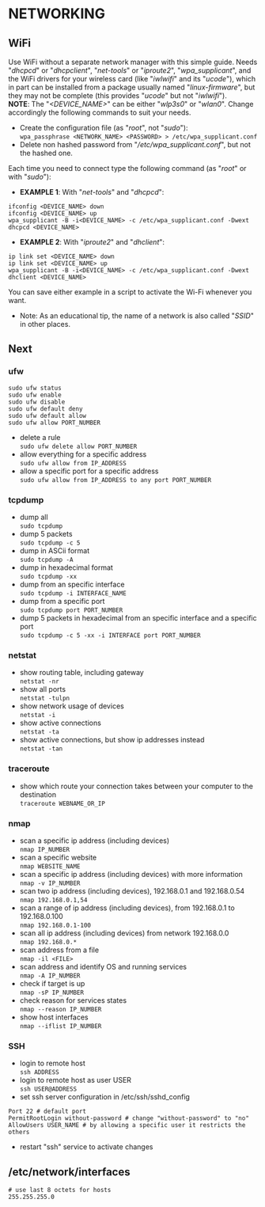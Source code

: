 # NETWORKING

## WiFi

Use WiFi without a separate network manager with this simple guide. Needs "_dhcpcd_" or "_dhcpclient_", "_net-tools_" or "_iproute2_", "_wpa\_supplicant_", and the WiFi drivers for your wireless card (like "_iwlwifi_" and its "_ucode_"), which in part can be installed from a package usually named "_linux-firmware_", but they may not be complete (this provides "_ucode_" but not "_iwlwifi_").  
__NOTE__: The "_<DEVICE_NAME>_" can be either "_wlp3s0_" or "_wlan0_". Change accordingly the following commands to suit your needs.

* Create the configuration file (as "_root_", not "_sudo_"):  
`wpa_passphrase <NETWORK_NAME> <PASSWORD> > /etc/wpa_supplicant.conf`  
* Delete non hashed password from "_/etc/wpa_supplicant.conf_", but not the hashed one.  

Each time you need to connect type the following command (as "_root_" or with "_sudo_"):  

* __EXAMPLE 1__: With "_net-tools_" and "_dhcpcd_":  
```  
ifconfig <DEVICE_NAME> down
ifconfig <DEVICE_NAME> up
wpa_supplicant -B -i<DEVICE_NAME> -c /etc/wpa_supplicant.conf -Dwext
dhcpcd <DEVICE_NAME>  
```

* __EXAMPLE 2__: With "_iproute2_" and "_dhclient_":  
```  
ip link set <DEVICE_NAME> down
ip link set <DEVICE_NAME> up
wpa_supplicant -B -i<DEVICE_NAME> -c /etc/wpa_supplicant.conf -Dwext
dhclient <DEVICE_NAME>  
```

You can save either example in a script to activate the Wi-Fi whenever you want.  

* Note: As an educational tip, the name of a network is also called "_SSID_" in other places.

## Next

### ufw
`sudo ufw status`  
`sudo ufw enable`  
`sudo ufw disable`  
`sudo ufw default deny`  
`sudo ufw default allow`  
`sudo ufw allow PORT_NUMBER`  
* delete a rule  
`sudo ufw delete allow PORT_NUMBER`  
* allow everything for a specific address  
`sudo ufw allow from IP_ADDRESS`  
* allow a specific port for a specific address  
`sudo ufw allow from IP_ADDRESS to any port PORT_NUMBER`  

### tcpdump
* dump all  
`sudo tcpdump`  
* dump 5 packets  
`sudo tcpdump -c 5`  
* dump in ASCii format  
`sudo tcpdump -A`  
* dump in hexadecimal format  
`sudo tcpdump -xx`  
* dump from an specific interface  
`sudo tcpdump -i INTERFACE_NAME`  
* dump from a specific port  
`sudo tcpdump port PORT_NUMBER`  
* dump 5 packets in hexadecimal from an specific interface and a specific port  
`sudo tcpdump -c 5 -xx -i INTERFACE port PORT_NUMBER`  

### netstat
* show routing table, including gateway  
`netstat -nr`  
* show all ports  
`netstat -tulpn`  
* show network usage of devices  
`netstat -i`  
* show active connections  
`netstat -ta`  
* show active connections, but show ip addresses instead  
`netstat -tan`  

### traceroute
* show which route your connection takes between your computer to the destination  
`traceroute WEBNAME_OR_IP`  

### nmap
* scan a specific ip address (including devices)  
`nmap IP_NUMBER`  
* scan a specific website  
`nmap WEBSITE_NAME`  
* scan a specific ip address (including devices) with more information  
`nmap -v IP_NUMBER`  
* scan two ip address (including devices), 192.168.0.1 and 192.168.0.54  
`nmap 192.168.0.1,54`  
* scan a range of ip address (including devices), from 192.168.0.1 to 192.168.0.100  
`nmap 192.168.0.1-100`  
* scan all ip address (including devices) from network 192.168.0.0  
`nmap 192.168.0.*`  
* scan address from a file  
`nmap -il <FILE>`  
* scan address and identify OS and running services  
`nmap -A IP_NUMBER`  
* check if target is up  
`nmap -sP IP_NUMBER`  
* check reason for services states  
`nmap --reason IP_NUMBER`  
* show host interfaces  
`nmap --iflist IP_NUMBER`  

### SSH
* login to remote host  
`ssh ADDRESS`  
* login to remote host as user USER  
`ssh USER@ADDRESS`  
* set ssh server configuration in /etc/ssh/sshd_config  
```
Port 22 # default port
PermitRootLogin without-password # change "without-password" to "no"
AllowUsers USER_NAME # by allowing a specific user it restricts the others
```
* restart "ssh" service to activate changes  

## /etc/network/interfaces
```
# use last 8 octets for hosts
255.255.255.0
```  
